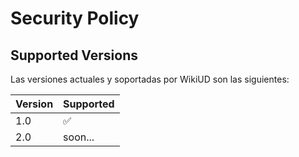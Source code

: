 # Security Policy

## Supported Versions

Las versiones actuales y soportadas por WikiUD son las siguientes:

| Version | Supported          |
| ------- | ------------------ |
| 1.0   | :white_check_mark: |
| 2.0   | soon...            |
